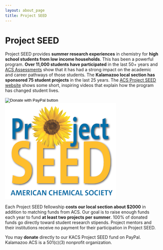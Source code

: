 ```yaml
---
layout: about_page
title: Project SEED
---
```


<div class="row">
  <div class="col-sm-8">
    <h1>Project SEED</h1>
    <p>
      Project SEED provides <strong>summer research experiences</strong> in chemistry for
      <strong>high school students from low income
	households</strong>. This has been a powerful
	program. <strong>Over 11,000 students have
	participated</strong> in the last 50+ years
	and <a href="https://cen.acs.org/articles/96/i11/Celebrating-Project-SEEDs-impact.html">ACS
	Assessments</a> show that it has had a strong impact on the
	academic and career pathways of those students. The
      <strong>Kalamazoo local section has sponsored 75 student
	projects</strong> in the last 25
	years. The <a href="https://www.acs.org/content/acs/en/donate/project-seed-inspiration-lab/who-seed-inspires.html">ACS
	Project SEED website</a> shows some short, inspiring videos
	that explain how the program has changed student lives.
    </p>
    <form action="https://www.paypal.com/cgi-bin/webscr" method="post" target="_top">
      <input type="hidden" name="cmd" value="_s-xclick" />
      <input type="hidden" name="hosted_button_id" value="8JA3A7GY2PE62" />
      <input type="image" src="https://www.paypalobjects.com/en_US/i/btn/btn_donateCC_LG.gif" border="0" name="submit" title="PayPal - The safer, easier way to pay online!" alt="Donate with PayPal button" />
      <img alt="" border="0" src="https://www.paypal.com/en_US/i/scr/pixel.gif" width="1" height="1" />
    </form>

  </div>
  <div class="col-sm-4">
    <img class="img-responsive"
	 src="/images/project-seed/project-seed-logo.png" alt="Project SEED logo" />
  </div>
</div>

Each Project SEED fellowship **costs our local section about $2000**
in addition to matching funds from ACS. Our goal is to raise enough
funds each year to fund **at least two projects per summer**. 100% of
donated funds go directly toward student research stipends. Project
mentors and their institutions receive no payment for their
participation in Project SEED.

You may **donate** directly to our KACS Project SEED fund on
PayPal. Kalamazoo ACS is a 501(c)(3) nonprofit organization.


